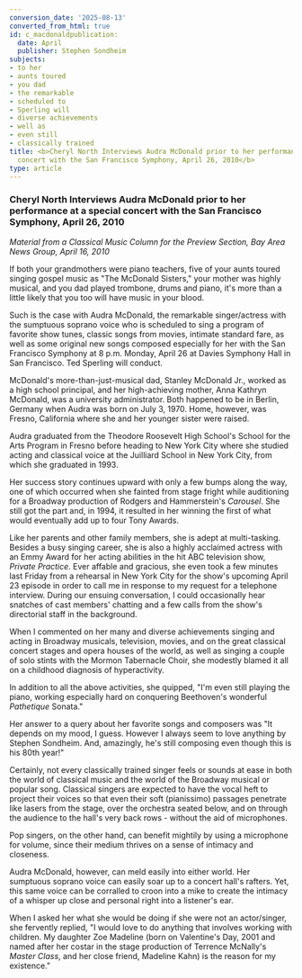 ```yaml
---
conversion_date: '2025-08-13'
converted_from_html: true
id: c_macdonaldpublication:
  date: April
  publisher: Stephen Sondheim
subjects:
- to her
- aunts toured
- you dad
- the remarkable
- scheduled to
- Sperling will
- diverse achievements
- well as
- even still
- classically trained
title: <b>Cheryl North Interviews Audra McDonald prior to her performance at a special
  concert with the San Francisco Symphony, April 26, 2010</b>
type: article
---
```


### **Cheryl North Interviews Audra McDonald prior to her performance at a special concert with the San Francisco Symphony, April 26, 2010**

*Material from a Classical Music Column for the Preview Section, Bay Area News Group, April 16, 2010*

 If both your grandmothers were piano teachers, five of your aunts toured singing gospel music as "The McDonald Sisters," your mother was highly musical, and you dad played trombone, drums and piano, it's more than a little likely that you too will have music in your blood.

 Such is the case with Audra McDonald, the remarkable singer/actress with the sumptuous soprano voice who is scheduled to sing a program of favorite show tunes, classic songs from movies, intimate standard fare, as well as some original new songs composed especially for her with the San Francisco Symphony at 8 p.m. Monday, April 26 at Davies Symphony Hall in San Francisco. Ted Sperling will conduct.

 McDonald's more-than-just-musical dad, Stanley McDonald Jr., worked as a high school principal, and her high-achieving mother, Anna Kathryn McDonald, was a university administrator. Both happened to be in Berlin, Germany when Audra was born on July 3, 1970. Home, however, was Fresno, California where she and her younger sister were raised.

 Audra graduated from the Theodore Roosevelt High School's School for the Arts Program in Fresno before heading to New York City where she studied acting and classical voice at the Juilliard School in New York City, from which she graduated in 1993.

 Her success story continues upward with only a few bumps along the way, one of which occurred when she fainted from stage fright while auditioning for a Broadway production of Rodgers and Hammerstein's *Carousel*. She still got the part and, in 1994, it resulted in her winning the first of what would eventually add up to four Tony Awards.

 Like her parents and other family members, she is adept at multi-tasking. Besides a busy singing career, she is also a highly acclaimed actress with an Emmy Award for her acting abilities in the hit ABC television show, *Private Practice*. Ever affable and gracious, she even took a few minutes last Friday from a rehearsal in New York City for the show's upcoming April 23 episode in order to call me in response to my request for a telephone interview. During our ensuing conversation, I could occasionally hear snatches of cast members' chatting and a few calls from the show's directorial staff in the background.

 When I commented on her many and diverse achievements singing and acting in Broadway musicals, television, movies, and on the great classical concert stages and opera houses of the world, as well as singing a couple of solo stints with the Mormon Tabernacle Choir, she modestly blamed it all on a childhood diagnosis of hyperactivity.

 In addition to all the above activities, she quipped, "I'm even still playing the piano, working especially hard on conquering Beethoven's wonderful *Pathetique* Sonata."

 Her answer to a query about her favorite songs and composers was "It depends on my mood, I guess. However I always seem to love anything by Stephen Sondheim. And, amazingly, he's still composing even though this is his 80th year!"

 Certainly, not every classically trained singer feels or sounds at ease in both the world of classical music and the world of the Broadway musical or popular song. Classical singers are expected to have the vocal heft to project their voices so that even their soft (pianissimo) passages penetrate like lasers from the stage, over the orchestra seated below, and on through the audience to the hall's very back rows - without the aid of microphones.

 Pop singers, on the other hand, can benefit mightily by using a microphone for volume, since their medium thrives on a sense of intimacy and closeness.

 Audra McDonald, however, can meld easily into either world. Her sumptuous soprano voice can easily soar up to a concert hall's rafters. Yet, this same voice can be corralled to croon into a mike to create the intimacy of a whisper up close and personal right into a listener's ear.

 When I asked her what she would be doing if she were not an actor/singer, she fervently replied, "I would love to do anything that involves working with children. My daughter Zoe Madeline (born on Valentine's Day, 2001 and named after her costar in the stage production of Terrence McNally's *Master Class*, and her close friend, Madeline Kahn) is the reason for my existence."

